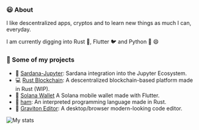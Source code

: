 ### 😃 About

I like descentralized apps, cryptos and to learn new things as much I can, everyday.

I am currently digging into Rust 🦀, Flutter 🐦 and Python 🐍 😄

### 💼 Some of my projects
* 💃  [Sardana-Jupyter](https://github.com/sardana-org/sardana-jupyter): Sardana integration into the Jupyter Ecosystem.
* 💻 [Rust Blockchain](https://github.com/marc2332/rust_blockchain): A descentralized blockchain-based platform made in Rust (WIP).
* 💸 [Solana Wallet](https://github.com/marc2332/solana-mobile-wallet) A Solana mobile wallet made with Flutter.
* 🧪 [ham](https://github.com/marc2332/ham): An interpreted programming language made in Rust.
* 🚀 [Graviton Editor](https://github.com/Graviton-Code-Editor/Graviton-App): A desktop/browser modern-looking code editor.

![My stats](https://github-readme-stats.vercel.app/api?username=marc2332&show_icons=true)
